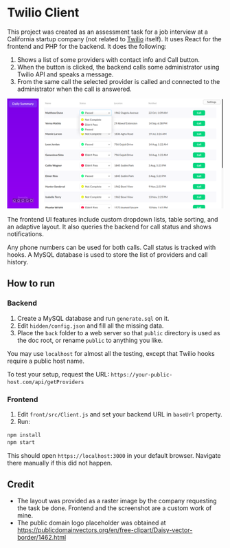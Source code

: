 # Twilio Client

This project was created as an assessment task for a job interview at a California startup company (not related to [Twilio](https://twilio.com/) itself). It uses React for the frontend and PHP for the backend. It does the following:

1. Shows a list of some providers with contact info and Call button.
1. When the button is clicked, the backend calls some administrator using Twilio API and speaks a message.
1. From the same call the selected provider is called and connected to the administrator when the call is answered.

![Screenshot](screen1.png)

The frontend UI features include custom dropdown lists, table sorting, and an adaptive layout. It also queries the backend for call status and shows notifications.

Any phone numbers can be used for both calls. Call status is tracked with hooks. A MySQL database is used to store the list of providers and call history.

## How to run

### Backend

1. Create a MySQL database and run `generate.sql` on it.
1. Edit `hidden/config.json` and fill all the missing data.
1. Place the `back` folder to a web server so that `public` directory is used as the doc root, or rename `public` to anything you like.

You may use `localhost` for almost all the testing, except that Twilio hooks require a public host name. 

To test your setup, request the URL:
`https://your-public-host.com/api/getProviders`

### Frontend

1. Edit `front/src/Client.js` and set your backend URL in `baseUrl` property.
1. Run:

```bash
npm install
npm start
```

This should open `https://localhost:3000` in your default browser. Navigate there manually if this did not happen.

## Credit

- The layout was provided as a raster image by the company requesting the task be done. Frontend and the screenshot are a custom work of mine.
- The public domain logo placeholder was obtained at https://publicdomainvectors.org/en/free-clipart/Daisy-vector-border/1462.html
